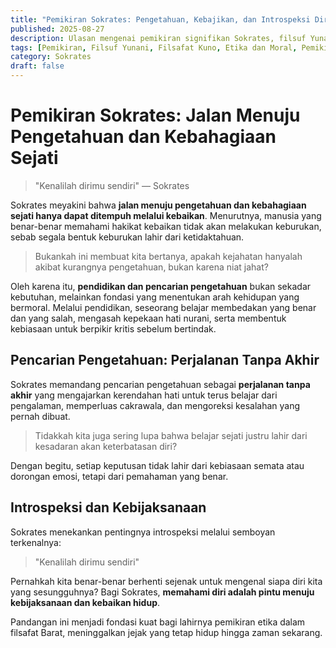 ```yaml
---
title: "Pemikiran Sokrates: Pengetahuan, Kebajikan, dan Introspeksi Diri"
published: 2025-08-27
description: Ulasan mengenai pemikiran signifikan Sokrates, filsuf Yunani Kuno yang menekankan pengetahuan, kebajikan, dan introspeksi diri sebagai jalan menuju kebahagiaan sejati serta dasar etika dalam filsafat Barat.
tags: [Pemikiran, Filsuf Yunani, Filsafat Kuno, Etika dan Moral, Pemikiran Filsafat]
category: Sokrates
draft: false
---
```


# Pemikiran Sokrates: Jalan Menuju Pengetahuan dan Kebahagiaan Sejati

> "Kenalilah dirimu sendiri" — Sokrates

Sokrates meyakini bahwa **jalan menuju pengetahuan dan kebahagiaan sejati hanya dapat ditempuh melalui kebaikan**. Menurutnya, manusia yang benar-benar memahami hakikat kebaikan tidak akan melakukan keburukan, sebab segala bentuk keburukan lahir dari ketidaktahuan.

> Bukankah ini membuat kita bertanya, apakah kejahatan hanyalah akibat kurangnya pengetahuan, bukan karena niat jahat?

Oleh karena itu, **pendidikan dan pencarian pengetahuan** bukan sekadar kebutuhan, melainkan fondasi yang menentukan arah kehidupan yang bermoral. Melalui pendidikan, seseorang belajar membedakan yang benar dan yang salah, mengasah kepekaan hati nurani, serta membentuk kebiasaan untuk berpikir kritis sebelum bertindak.

## Pencarian Pengetahuan: Perjalanan Tanpa Akhir

Sokrates memandang pencarian pengetahuan sebagai **perjalanan tanpa akhir** yang mengajarkan kerendahan hati untuk terus belajar dari pengalaman, memperluas cakrawala, dan mengoreksi kesalahan yang pernah dibuat.

> Tidakkah kita juga sering lupa bahwa belajar sejati justru lahir dari kesadaran akan keterbatasan diri?

Dengan begitu, setiap keputusan tidak lahir dari kebiasaan semata atau dorongan emosi, tetapi dari pemahaman yang benar.

## Introspeksi dan Kebijaksanaan

Sokrates menekankan pentingnya introspeksi melalui semboyan terkenalnya:

> "Kenalilah dirimu sendiri"

Pernahkah kita benar-benar berhenti sejenak untuk mengenal siapa diri kita yang sesungguhnya? Bagi Sokrates, **memahami diri adalah pintu menuju kebijaksanaan dan kebaikan hidup**.

Pandangan ini menjadi fondasi kuat bagi lahirnya pemikiran etika dalam filsafat Barat, meninggalkan jejak yang tetap hidup hingga zaman sekarang.
